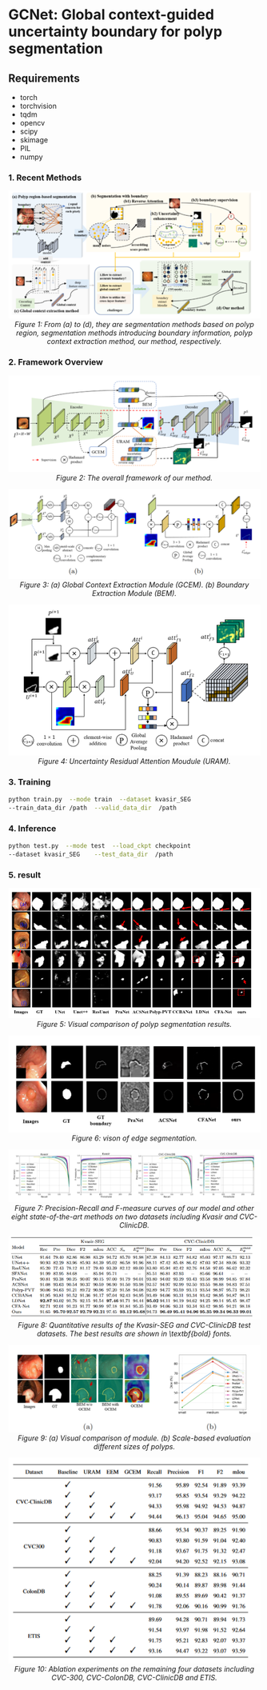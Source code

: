 #  GCNet: Global context-guided uncertainty boundary for polyp segmentation


##  Requirements

* torch
* torchvision 
* tqdm
* opencv
* scipy
* skimage
* PIL
* numpy

### 1. Recent Methods
<p align="center">
    <img src="imgs/introduction.png"/> <br />
    <em> 
    Figure 1: From (a) to (d), they are segmentation methods based on polyp region, segmentation methods introducing boundary information, polyp context extraction method, our method, respectively.
    </em>
</p>

### 2. Framework Overview

<p align="center">
    <img src="imgs/NETWORK.png"/> <br />
    <em> 
    Figure 2: The overall framework of our method.
    </em>
</p>
<p align="center">
    <img src="imgs/GCEM.png"/> <br />
    <em> 
    Figure 3: (a) Global Context Extraction Module (GCEM). (b) Boundary Extraction
Module (BEM).
    </em>
</p>
<p align="center">
    <img src="imgs/URAM.png"/> <br />
    <em> 
    Figure 4: Uncertainty Residual Attention Moudule (URAM).
    </em>
</p>

### 3. Training

```bash
python train.py  --mode train  --dataset kvasir_SEG  
--train_data_dir /path  --valid_data_dir  /path
```

###  4. Inference

```bash
python test.py  --mode test  --load_ckpt checkpoint 
--dataset kvasir_SEG    --test_data_dir  /path
```
###  5. result
<p align="center">
    <img src="imgs/result1.png"/> <br />
    <em> 
    Figure 5: Visual comparison of polyp segmentation results.
    </em>
</p>
<p align="center">
    <img src="imgs/vision_edge.png"/> <br />
    <em> 
    Figure 6: vison of edge segmentation.
    </em>
</p>
<p align="center">
    <img src="imgs/PR.png"/> <br />
    <em> 
    Figure 7: Precision-Recall and F-measure curves of our model and other eight state-of-the-art methods on two datasets including Kvasir and CVC-ClinicDB.
    </em>
</p>
<p align="center">
    <img src="imgs/dice.png"/> <br />
    <em> 
    Figure 8: Quantitative results of the Kvasir-SEG and CVC-ClinicDB test datasets. The best results are shown in \textbf{bold} fonts.
    </em>
</p>
<p align="center">
    <img src="imgs/ab.png"/> <br />
    <em> 
    Figure 9: (a) Visual comparison of module. (b) Scale-based evaluation different sizes of polyps.
    </em>
</p>
<p align="center">
    <img src="imgs/ab1.png"/> <br />
    <em> 
    Figure 10: Ablation experiments on the remaining four datasets including CVC-300, CVC-ColonDB, CVC-ClinicDB and ETIS.
    </em>
</p>





